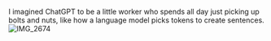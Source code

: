I imagined ChatGPT to be a little worker who spends all day just picking up bolts and nuts, like how a language model picks tokens to create sentences. 
![IMG_2674](https://github.com/user-attachments/assets/cfcabbf8-d65d-4059-a784-7212c2e3e045)
